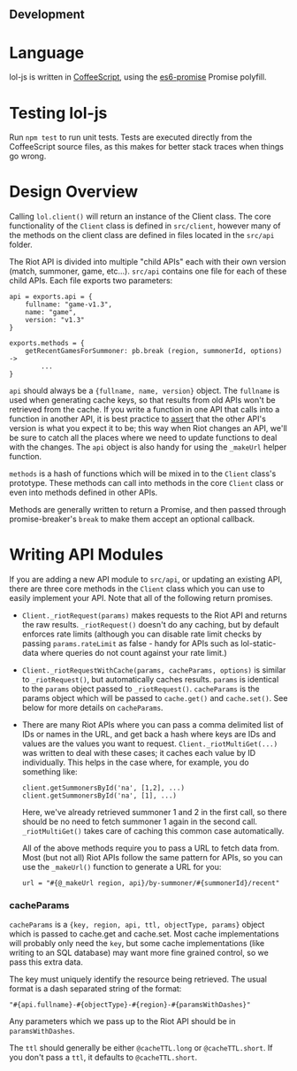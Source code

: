 Development
-----------

Language
========

lol-js is written in [CoffeeScript](http://coffeescript.org/), using
the [es6-promise](https://github.com/jakearchibald/es6-promise) Promise polyfill.

Testing lol-js
===============

Run `npm test` to run unit tests.  Tests are executed directly from the CoffeeScript source files,
as this makes for better stack traces when things go wrong.

Design Overview
===============

Calling `lol.client()` will return an instance of the Client class.  The core functionality of
the `Client` class is defined in `src/client`, however many of the methods on the client class are
defined in files located in the `src/api` folder.

The Riot API is divided into multiple "child APIs" each with their own version (match, summoner,
game, etc...).  `src/api` contains one file for each of these child APIs.  Each file exports two
parameters:

```
api = exports.api = {
    fullname: "game-v1.3",
    name: "game",
    version: "v1.3"
}

exports.methods = {
    getRecentGamesForSummoner: pb.break (region, summonerId, options) ->
        ...
}
```

`api` should always be a `{fullname, name, version}` object.  The `fullname` is used when
generating cache keys, so that results from old APIs won't be retrieved from the cache.  If you
write a function in one API that calls into a function in another API, it is best practice to
[assert](http://nodejs.org/api/assert.html#assert_assert_value_message_assert_ok_value_message)
that the other API's version is what you expect it to be; this way when Riot changes an API,
we'll be sure to catch all the places where we need to update functions to deal with the changes.
The `api` object is also handy for using the `_makeUrl` helper function.

`methods` is a hash of functions which will be mixed in to the `Client` class's prototype.  These
methods can call into methods in the core `Client` class or even into methods defined in other APIs.

Methods are generally written to return a Promise, and then passed through promise-breaker's `break`
to make them accept an optional callback.

Writing API Modules
===================

If you are adding a new API module to `src/api`, or updating an existing API, there are three
core methods in the `Client` class which you can use to easily implement your API.  Note that all
of the following return promises.

* `Client._riotRequest(params)` makes requests to the Riot API and returns the raw results.
  `_riotRequest()` doesn't do any caching, but by default enforces rate limits (although you
  can disable rate limit checks by passing `params.rateLimit` as false - handy for APIs such as
  lol-static-data where queries do not count against your rate limit.)
* `Client._riotRequestWithCache(params, cacheParams, options)` is similar to `_riotRequest()`,
  but automatically caches results.  `params` is identical to the `params` object passed to
  `_riotRequest()`.  `cacheParams` is the params object which will be passed to `cache.get()`
  and `cache.set()`.  See below for more details on `cacheParams`.
* There are many Riot APIs where you can pass a comma delimited list of IDs or names in the URL,
  and get back a hash where keys are IDs and values are the values you want to request.
  `Client._riotMultiGet(...)` was written to deal with these cases; it caches each value by ID
  individually.  This helps in the case where, for example, you do something like:

      client.getSummonersById('na', [1,2], ...)
      client.getSummonersById('na', [1], ...)

  Here, we've already retrieved summoner 1 and 2 in the first call, so there should be no need to
  fetch summoner 1 again in the second call.  `_riotMultiGet()` takes care of caching this common
  case automatically.

  All of the above methods require you to pass a URL to fetch data from.  Most (but not all) Riot
  APIs follow the same pattern for APIs, so you can use the `_makeUrl()` function to generate a
  URL for you:

  ```
  url = "#{@_makeUrl region, api}/by-summoner/#{summonerId}/recent"
  ```

### cacheParams

`cacheParams` is a `{key, region, api, ttl, objectType, params}` object which is passed to
cache.get and cache.set.  Most cache implementations will probably only need the `key`, but some
cache implementations (like writing to an SQL database) may want more fine grained control, so
we pass this extra data.

The key must uniquely identify the resource being retrieved.  The usual format is a dash separated
string of the format:

    "#{api.fullname}-#{objectType}-#{region}-#{paramsWithDashes}"

Any parameters which we pass up to the Riot API should be in `paramsWithDashes`.

The `ttl` should generally be either `@cacheTTL.long` or `@cacheTTL.short`.  If you don't pass a
`ttl`, it defaults to `@cacheTTL.short`.
